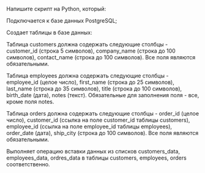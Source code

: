 Напишите скрипт на Python, который:

Подключается к базе данных PostgreSQL;

Создает таблицы в базе данных:

Таблица customers должна содержать следующие столбцы - customer_id (строка 5 символов), company_name (строка до 100 символов), contact_name (строка до 100 символов). Все поля являются обязательными.

Таблица employees должна содержать следующие столбцы - employee_id (целое число), first_name (строка до 25 символов), last_name (строка до 35 символов), title (строка до 100 символов), birth_date (дата), notes (текст). Обязательные для заполнения поля - все, кроме поля notes.

Таблица orders должна содержать следующие столбцы - order_id (целое число), customer_id (ссылка на поле customer_id таблицы customers), employee_id (ссылка на поле employee_id таблицы employees), order_date (дата), ship_city (строка до 100 символов). Все поля являются обязательными.

Выполняет операцию вставки данных из списков customers_data, employees_data, ordres_data в таблицы customers, employees, orders соответственно.